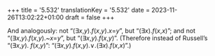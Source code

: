 +++
title = '5.532'
translationKey = '5.532'
date = 2023-11-26T13:02:22+01:00
draft = false
+++

And analogously: not “<span class="mathmode"><span class="quant">(<span class="symbol">∃</span><var>x</var>,<var>y</var>).</span><var>f</var>(<var>x</var>,<var>y</var>)<span class="mathrel">.</span><var>x</var><span class="mathrel">=</span><var>y</var></span>”, but “<span class="mathmode"><span class="quant">(<span class="symbol">∃</span><var>x</var>).</span><var>f</var>(<var>x</var>,<var>x</var>)</span>”; and not “<span class="mathmode"><span class="quant">(<span class="symbol">∃</span><var>x</var>,<var>y</var>).</span><var>f</var>(<var>x</var>,<var>y</var>)<span class="mathrel">.</span><span class="mathop">~</span><var>x</var><span class="mathrel">=</span><var>y</var></span>”, but “<span class="mathmode"><span class="quant">(<span class="symbol">∃</span><var>x</var>,<var>y</var>).</span><var>f</var>(<var>x</var>,<var>y</var>)</span>”.
(Therefore instead of Russell’s “<span class="mathmode"><span class="quant">(<span class="symbol">∃</span><var>x</var>,<var>y</var>).</span></span> <span class="mathmode"><var>f</var>(<var>x</var>,<var>y</var>)</span>”: “<span class="mathmode"><span class="quant">(<span class="symbol">∃</span><var>x</var>,<var>y</var>).</span><var>f</var>(<var>x</var>,<var>y</var>)<span class="mathrel">.<span class="symbol">∨</span>.</span><span class="quant">(<span class="symbol">∃</span><var>x</var>).</span><var>f</var>(<var>x</var>,<var>x</var>)</span>”.)
